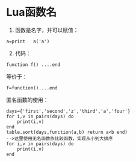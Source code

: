# Lua函数名


1. 函数是名字，并可以赋值：
```
a=print   a('a')    
```           

2.   代码：

``` 
function f() ....end 
``` 
等价于：

```
f=function()....end
```

 匿名函数的使用：

```
days={'first','second','z','third','a','four'}
for i,v in pairs(days) do
	print(i,v)
end
table.sort(days,function(a,b) return a<b end)                            -->这里使用无名函数作比较函数，实现从小到大排序
for i,v in pairs(days) do
	print(i,v)
end
```